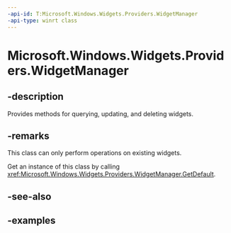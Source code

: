 ```yaml
---
-api-id: T:Microsoft.Windows.Widgets.Providers.WidgetManager
-api-type: winrt class
---
```


# Microsoft.Windows.Widgets.Providers.WidgetManager

<!--
public sealed class WidgetManager : Microsoft.Windows.Widgets.Providers.IWidgetManager
-->


## -description

Provides methods for querying, updating, and deleting widgets. 

## -remarks

This class can only perform operations on existing widgets. 

Get an instance of this class by calling <xref:Microsoft.Windows.Widgets.Providers.WidgetManager.GetDefault>.

## -see-also

## -examples


